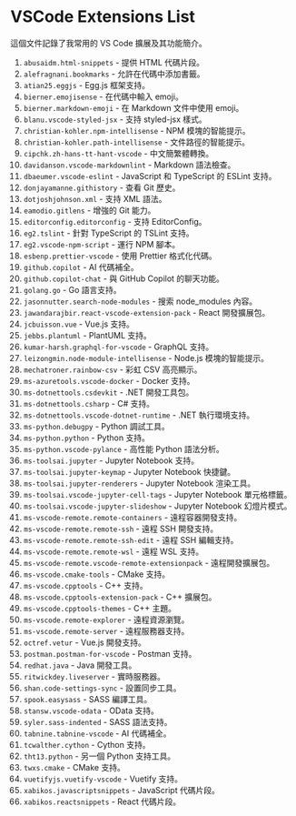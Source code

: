 # VSCode Extensions List

這個文件記錄了我常用的 VS Code 擴展及其功能簡介。

1. `abusaidm.html-snippets` - 提供 HTML 代碼片段。
2. `alefragnani.bookmarks` - 允許在代碼中添加書籤。
3. `atian25.eggjs` - Egg.js 框架支持。
4. `bierner.emojisense` - 在代碼中輸入 emoji。
5. `bierner.markdown-emoji` - 在 Markdown 文件中使用 emoji。
6. `blanu.vscode-styled-jsx` - 支持 styled-jsx 樣式。
7. `christian-kohler.npm-intellisense` - NPM 模塊的智能提示。
8. `christian-kohler.path-intellisense` - 文件路徑的智能提示。
9. `cipchk.zh-hans-tt-hant-vscode` - 中文簡繁體轉換。
10. `davidanson.vscode-markdownlint` - Markdown 語法檢查。
11. `dbaeumer.vscode-eslint` - JavaScript 和 TypeScript 的 ESLint 支持。
12. `donjayamanne.githistory` - 查看 Git 歷史。
13. `dotjoshjohnson.xml` - 支持 XML 語法。
14. `eamodio.gitlens` - 增強的 Git 能力。
15. `editorconfig.editorconfig` - 支持 EditorConfig。
16. `eg2.tslint` - 針對 TypeScript 的 TSLint 支持。
17. `eg2.vscode-npm-script` - 運行 NPM 腳本。
18. `esbenp.prettier-vscode` - 使用 Prettier 格式化代碼。
19. `github.copilot` - AI 代碼補全。
20. `github.copilot-chat` - 與 GitHub Copilot 的聊天功能。
21. `golang.go` - Go 語言支持。
22. `jasonnutter.search-node-modules` - 搜索 node_modules 內容。
23. `jawandarajbir.react-vscode-extension-pack` - React 開發擴展包。
24. `jcbuisson.vue` - Vue.js 支持。
25. `jebbs.plantuml` - PlantUML 支持。
26. `kumar-harsh.graphql-for-vscode` - GraphQL 支持。
27. `leizongmin.node-module-intellisense` - Node.js 模塊的智能提示。
28. `mechatroner.rainbow-csv` - 彩虹 CSV 高亮顯示。
29. `ms-azuretools.vscode-docker` - Docker 支持。
30. `ms-dotnettools.csdevkit` - .NET 開發工具包。
31. `ms-dotnettools.csharp` - C# 支持。
32. `ms-dotnettools.vscode-dotnet-runtime` - .NET 執行環境支持。
33. `ms-python.debugpy` - Python 調試工具。
34. `ms-python.python` - Python 支持。
35. `ms-python.vscode-pylance` - 高性能 Python 語法分析。
36. `ms-toolsai.jupyter` - Jupyter Notebook 支持。
37. `ms-toolsai.jupyter-keymap` - Jupyter Notebook 快捷鍵。
38. `ms-toolsai.jupyter-renderers` - Jupyter Notebook 渲染工具。
39. `ms-toolsai.vscode-jupyter-cell-tags` - Jupyter Notebook 單元格標籤。
40. `ms-toolsai.vscode-jupyter-slideshow` - Jupyter Notebook 幻燈片模式。
41. `ms-vscode-remote.remote-containers` - 遠程容器開發支持。
42. `ms-vscode-remote.remote-ssh` - 遠程 SSH 開發支持。
43. `ms-vscode-remote.remote-ssh-edit` - 遠程 SSH 編輯支持。
44. `ms-vscode-remote.remote-wsl` - 遠程 WSL 支持。
45. `ms-vscode-remote.vscode-remote-extensionpack` - 遠程開發擴展包。
46. `ms-vscode.cmake-tools` - CMake 支持。
47. `ms-vscode.cpptools` - C++ 支持。
48. `ms-vscode.cpptools-extension-pack` - C++ 擴展包。
49. `ms-vscode.cpptools-themes` - C++ 主題。
50. `ms-vscode.remote-explorer` - 遠程資源瀏覽。
51. `ms-vscode.remote-server` - 遠程服務器支持。
52. `octref.vetur` - Vue.js 開發支持。
53. `postman.postman-for-vscode` - Postman 支持。
54. `redhat.java` - Java 開發工具。
55. `ritwickdey.liveserver` - 實時服務器。
56. `shan.code-settings-sync` - 設置同步工具。
57. `spook.easysass` - SASS 編譯工具。
58. `stansw.vscode-odata` - OData 支持。
59. `syler.sass-indented` - SASS 語法支持。
60. `tabnine.tabnine-vscode` - AI 代碼補全。
61. `tcwalther.cython` - Cython 支持。
62. `tht13.python` - 另一個 Python 支持工具。
63. `twxs.cmake` - CMake 支持。
64. `vuetifyjs.vuetify-vscode` - Vuetify 支持。
65. `xabikos.javascriptsnippets` - JavaScript 代碼片段。
66. `xabikos.reactsnippets` - React 代碼片段。
